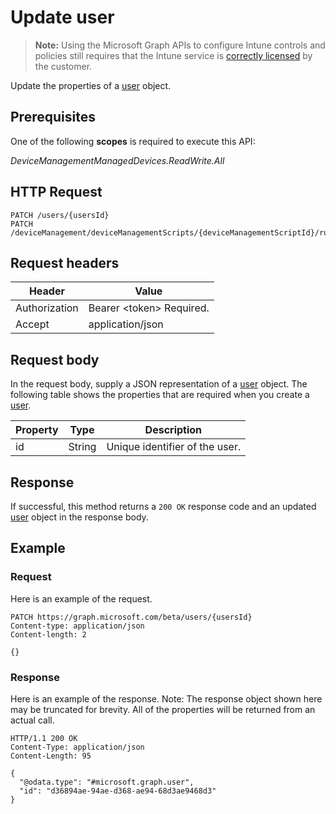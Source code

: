 ﻿# Update user

> **Note:** Using the Microsoft Graph APIs to configure Intune controls and policies still requires that the Intune service is [correctly licensed](https://go.microsoft.com/fwlink/?linkid=839381) by the customer.

Update the properties of a [user](../resources/intune_devicefe_user.md) object.
## Prerequisites
One of the following **scopes** is required to execute this API:

*DeviceManagementManagedDevices.ReadWrite.All*
## HTTP Request
<!-- {
  "blockType": "ignored"
}
-->
```http
PATCH /users/{usersId}
PATCH /deviceManagement/deviceManagementScripts/{deviceManagementScriptId}/runStates/{deviceManagementScriptStateId}/user/
```

## Request headers
|Header|Value|
|---|---|
|Authorization|Bearer &lt;token&gt; Required.|
|Accept|application/json|

## Request body
In the request body, supply a JSON representation of a [user](../resources/intune_devicefe_user.md) object.
The following table shows the properties that are required when you create a [user](../resources/intune_devicefe_user.md).

|Property|Type|Description|
|---|---|---|
|id|String|Unique identifier of the user.|



## Response
If successful, this method returns a `200 OK` response code and an updated [user](../resources/intune_devicefe_user.md) object in the response body.

## Example
### Request
Here is an example of the request.
```http
PATCH https://graph.microsoft.com/beta/users/{usersId}
Content-type: application/json
Content-length: 2

{}
```

### Response
Here is an example of the response. Note: The response object shown here may be truncated for brevity. All of the properties will be returned from an actual call.
```http
HTTP/1.1 200 OK
Content-Type: application/json
Content-Length: 95

{
  "@odata.type": "#microsoft.graph.user",
  "id": "d36894ae-94ae-d368-ae94-68d3ae9468d3"
}
```



